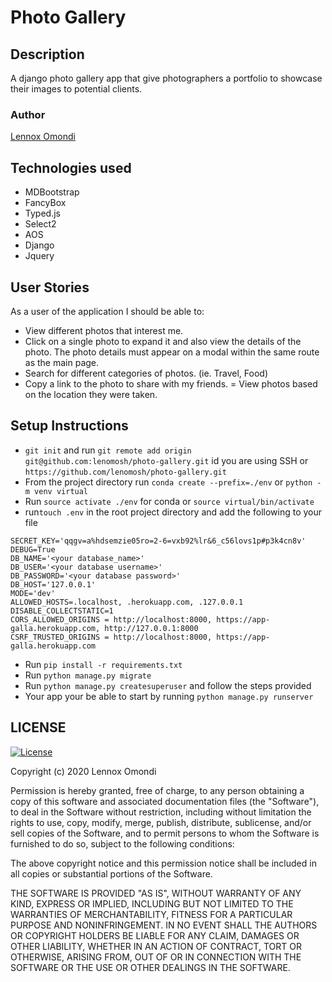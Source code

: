 # Photo Gallery

## Description
A django photo gallery app that give photographers a portfolio to showcase their images to potential clients.

### Author
[Lennox Omondi](https://linkedin.com/in/lenomosh)
## Technologies used
- MDBootstrap
- FancyBox
- Typed.js
- Select2
- AOS
- Django
- Jquery

## User Stories
As a user of the application I should be able to:

   - View different photos that interest me.
   - Click on a single photo to expand it and also view the details of the photo. The photo details must appear on a modal within the same route as the main page.
   - Search for different categories of photos. (ie. Travel, Food)
   - Copy a link to the photo to share with my friends.
   = View photos based on the location they were taken.



## Setup Instructions
- `git init` and run `git remote add origin git@github.com:lenomosh/photo-gallery.git` id you are using SSH or `https://github.com/lenomosh/photo-gallery.git`
-  From the project directory run `conda create --prefix=./env` or `python -m venv virtual`
- Run `source activate ./env` for conda or `source virtual/bin/activate`
- run`touch .env` in the root project directory and add the following to your file
```
SECRET_KEY='qqgv=a%hdsemzie05ro=2-6=vxb92%lr&6_c56lovs1p#p3k4cn8v'
DEBUG=True
DB_NAME='<your database_name>'
DB_USER='<your database username>'
DB_PASSWORD='<your database password>'
DB_HOST='127.0.0.1'
MODE='dev'
ALLOWED_HOSTS=.localhost, .herokuapp.com, .127.0.0.1
DISABLE_COLLECTSTATIC=1
CORS_ALLOWED_ORIGINS = http://localhost:8000, https://app-galla.herokuapp.com, http://127.0.0.1:8000
CSRF_TRUSTED_ORIGINS = http://localhost:8000, https://app-galla.herokuapp.com
```
- Run `pip install -r requirements.txt`
- Run `python manage.py migrate`
- Run `python manage.py createsuperuser` and follow the steps provided
- Your app your be able to start by running `python manage.py runserver`

## LICENSE
[![License](http://img.shields.io/:license-mit-blue.svg?style=flat-square)](http://badges.mit-license.org)

Copyright (c) 2020 Lennox Omondi

Permission is hereby granted, free of charge, to any person obtaining a copy
of this software and associated documentation files (the "Software"), to deal
in the Software without restriction, including without limitation the rights
to use, copy, modify, merge, publish, distribute, sublicense, and/or sell
copies of the Software, and to permit persons to whom the Software is
furnished to do so, subject to the following conditions:

The above copyright notice and this permission notice shall be included in all
copies or substantial portions of the Software.

THE SOFTWARE IS PROVIDED "AS IS", WITHOUT WARRANTY OF ANY KIND, EXPRESS OR
IMPLIED, INCLUDING BUT NOT LIMITED TO THE WARRANTIES OF MERCHANTABILITY,
FITNESS FOR A PARTICULAR PURPOSE AND NONINFRINGEMENT. IN NO EVENT SHALL THE
AUTHORS OR COPYRIGHT HOLDERS BE LIABLE FOR ANY CLAIM, DAMAGES OR OTHER
LIABILITY, WHETHER IN AN ACTION OF CONTRACT, TORT OR OTHERWISE, ARISING FROM,
OUT OF OR IN CONNECTION WITH THE SOFTWARE OR THE USE OR OTHER DEALINGS IN THE
SOFTWARE.